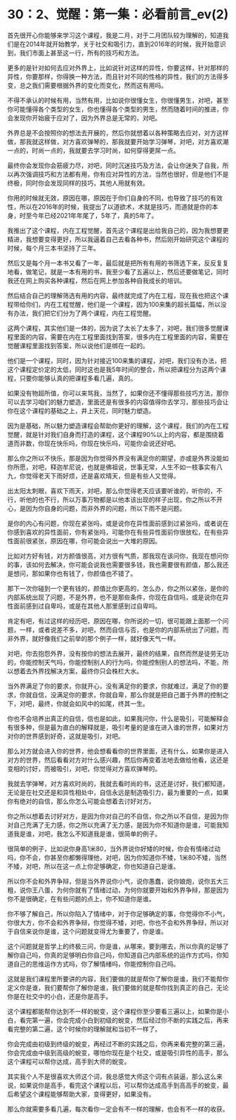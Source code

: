 # 30：2、觉醒：第一集：必看前言_ev(2)

首先很开心你能够来学习这个课程，我是二月，对于二月团队较为理解的，知道我们是在2014年就开始教学，关于社交和吸引力，直到2016年的时候，我开始意识到，我们市面上甚至这一行，所有的技巧和方法。

更多的是针对如何去应对外界上，比如说针对这样的异性，你要这样，针对那样的异性，你要那样，你得换一种方法，而且针对不同的性格的异性，我们的方法得多变，总之我们需要根据外界的变化而变化，然而这有用吗。

不得不承认的时候有用，当然有用，比如说你很懂女生，你很懂男生，对吧，甚至你可能懂得各个类型的女生，你也懂得各个类型的男生，然而随着时间的推进，你会发现你开始疲于应对了，因为外界总是无常的，对吧。

外界总是不会按照你的想法去开展的，然后你就想着以各种策略去应对，对方这样做，那我就这样做，对方喜欢弹琴的，那我就要开始学习弹琴，对吧，对方喜欢潮一点的，时尚一点的，我就要去学习时尚，如何穿得更屌一点。

最终你会发现你会筋疲力尽，对吧，同时沉迷技巧及方法，会让你迷失了自我，所以再次强调技巧和方法都有用，你有应对异性的方法，当然也很好，但是他们不是终极，同时你会发现同样的技巧，其他人用就有效。

你用的时候就无效，原因在哪，原因在于你们自身的不同，也导致了技巧的有效性，所以在2016年的时候，我提出了以道欲术，术就是技巧，而道就是你的本身，时至今年已经2021年年尾了，5年了，真的5年了。

我推出了这个课程，内在工程觉醒，首先这个课程是出给我自己的，因为我想要更精进，我想要变得更好，所以我逼着自己去看各种书，然后刚开始研究这个课程的时候，每个月三本书坚持了三年。

然后又是每个月一本书又看了一年，最后就是把所有有用的书筛选下来，反反复复地看，做笔记，就是一本有用的书，我至少看了五遍以上，然后还要做笔记，同时我还在网上购买各种课程，然后在网上参加各种自我成长的培训。

然后结合自己的理解筛选有用的内容，最终就完成了内在工程，现在我也把这个课程带给你们，内在工程觉醒，他们是一个课程，因为100来集的超长篇幅，所以没有办法，我们把它们分为了两个课程，内在工程觉醒。

这两个课程，其实他们是一体的，因为说了太长了太多了，对吧，我们很多觉醒课程里面的内容，需要在内在工程里面找到答案，很多内在工程里面的内容，需要在觉醒课程里面找到答案，所以说他们是绑在一起的。

他们是一个课程，同时，因为针对接近100来集的课程，对吧，我们没有办法，把这个课程定价定的太低，同时这也是我5年时间的整合，所以把课程分为这两个课程，只要你能够认真的把课程多看几遍，真的。

如果没有物超所值，你可以来骂我，当然了，如果你还不懂得那些技巧方法，那你可以去学习咱们的魅力塑造，里面还是有很多的内容值得你去学习，那些技巧会让你在这个课程的基础之上，井上天花，同时魅力塑造。

因为是基础，所以魅力塑造课程会帮助你更好的理解，这个课程，我们的内在工程觉醒，就是针对我们自身而打造的课程，这个课程90%以上的内容，都是围绕着道而非数，你现在快乐吗，你现在快乐吗，可能你会说还好吧。

那么你之所以不快乐，那是因为你觉得外界没有满足你的期望，亦或是外界没能如你所愿，对吧，释迦牟尼说，也就是佛祖说，世事无常，人生不如一枝事实有八九，你觉得老天下雨好烦，还是喜欢晴天，但是有些人又觉得。

出太阳太刺眼，喜欢下雨天，对吧，那么你觉得老天应该要听谁的，听你的，不行，听他的也不行，所以万事万物都是以他本该出现的样子出现，你之所以不开心，是因为你自身的问题，而非外界的问题，所以下雨不是问题。

是你的内心有问题，你现在紧张吗，或是说你在异性面前感到过紧张吗，或者说在你感到喜欢的异性面前，你有紧张吗，可能你在有些异性面前你很放松，在有些异性面前很紧张，原因在哪，你可能会说出一大堆的原因。

比如对方好有钱，对方颜值很高，对方很有气质，那我现在该问你，我现在想问你的事，该如何去解决，你可能会说我也需要很多钱，我也需要很有颜值，那么我还是想问，那如果你也有钱了，你颜值也不错了。

那下一次你碰到一个更有钱的，颜值比你更高的，怎么办，你之所以紧张，是你的内部系统出现了问题，不是外界，也不是那些条件，你现在自信吗，或是说你在异性面前感到过自卑吗，或是在其他人那里感到过自卑吗。

肯定有吧，有过这样的经历吧，原因在哪，你所说的一切，很可能跟上面那一个问题，一样，或者说差不多，对吧，然而自信与否，也是你的内部系统出了问题，而非外界，就好像我们之前举的那个例子一样，就好像天气一样。

对吧，你去抱怨外界，没有按你的想法去展开，最终的结果，自然而然是徒劳无功的，你能控制天气吗，你能控制别人的行为吗，你能控制别人的想法吗，不能，所以想着去外界找解决方案，最终你只会株栏大水。

当外界满足了你的要求，你就开心，没有满足你的要求，你就难过，满足了你的要求，你就自信，没满足你的要求，你就自卑，那么你就是把自己置于外界的控制之下，对吧，最终，你就会如风中的如尾，终其一生。

你也不会培养出真正的自信，信也是如此，如果我问你，什么是吸引，可能解释会有很多种，但是最为直白的解释就是，吸引考量的是谁在进入谁的世界，如果对方对你的世界感到好奇，这就是吸引，对吧。

那么对方就会进入你的世界，他会想看看你的世界里面，还有什么，如果你是进入对方的世界，然后看看对方对什么感兴趣，然后你再变着法地去做给他看，这还是变相的讨好，而被吸引，对吧，你觉得对方喜欢弹琴的。

我就去学弹琴，对方喜欢时尚的，我就去看时尚的书，这还是讨好，我们都知道，无论是在社交还是和异性相处中，自信永远是制造吸引力，最为重要的一点，如果你有绝对的自信，那么你怎么可能会想着去讨好对方。

你之所以想着去讨好对方，是因为你对自己的不自信，你之所以不自信，是因为你对自己充满了无力感，你之所以充满了无力感，是因为你不知道你是谁，可能我知道我是谁，对吧，我怎么不知道我是谁，很简单的例子。

很简单的例子，比如说你身高1米80，当外界说你好矮的时候，你会有情绪过动吗，你不会，你甚至你都懒得理他，对吧，因为你知道你不矮，1米80不矮，当然不矮，对吧，所以在这一点上你足够确定，你也知道自己是谁。

所以你不会和外界争辩，但是当外界说你小气，说你愚蠢，说你娘炮，说你五大三粗，说你王八蛋，为何你就有了情绪过动，为何你就要开始和外界争辩，那是因为你不是很确定，在有些问题的点上，你不知道你是谁。

你不够了解自己，所以你陷入了情绪中，对于你足够确定的事，你觉得你不小气，你很大方，你不会和外界争辩，你觉得不矮，对吧，你也不会和外界争辩，所以对于自信来说你是谁，这个问题就变得尤为重要了，你是谁。

这个问题就是哲学上的终极三问，你是谁，从哪来，要到哪去，所以你真的足够了解你自己吗，你真的足够明白你自己吗，你知道自己内部系统的运作方式吗，你知道自己的思维运作方式吗，你了解情绪吗，你能控制你自己吗。

这就是我们课程里所要讲的内容，我们要做的就是帮你了解你是谁，我们不能帮你定义你是谁，我们要帮你了解你是谁，我们要做的就是帮你找到真正的自己，无论你是在社交中的小白，还是你是高手。

这个课程都能帮你达到不一样的蛻变，这个课程你至少要看三遍以上，如果你是小白，看完第一遍，你会完成小白到初级的蛻变，然后经过你不断的实践之后，再来看完整的第二遍，这个时候你的理解就和当初不一样了。

你会完成由初级到终级的蛻变，再经过不断的实践之后，你再来看完整的第三遍，你会完成由中级到高级的蛻变，哪怕你现在是个社交，或是吸引异性的高手，那么这个课程可以帮你达成，高手到大师的蛻变。

其实我个人不是很喜欢大师这个词，我总感觉大师这个词有点装逼，那么这么来说，如果说你是高手，看完这个课程以后，可以帮你达成高手到高高手的蛻变，最后希望这个课程能够帮助大家，变得更好，如果没有。

那么你就需要多看几遍，每次看你一定会有不一样的理解，也会有不一样的收获。